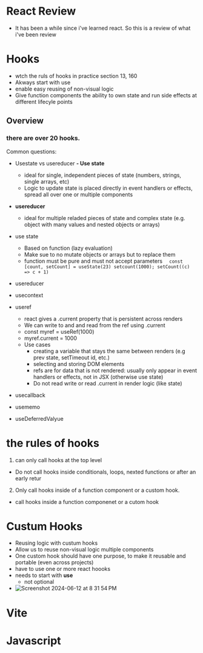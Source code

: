 # React Review 

- It has been a while since i've learned react. So this is a review of what i've been review 

# Hooks
- wtch the ruls of hooks in practice section 13, 160
- Akways start with use
- enable easy reusing of non-visual logic
- Give function components the ability to own state and run side effects at different lifecyle points
## Overview 

### there are over 20 hooks.

Common questions:
- Usestate vs usereducer
**- Use state**
  - ideal for single, independent pieces of state (numbers, strings, single arrays, etc)
  - Logic to update state is placed directly in event handlers or effects, spread all over one or multiple components
- **usereducer**
  - ideal for multiple reladed pieces of state and complex state (e.g. object with many values and nested objects or arrays)

- use state
   -  Based on function (lazy evaluation)
   -  Make sue to no mutate objects or arrays but to replace them
   -  function must be pure and must not accept parameters
`   const [count, setCount] = useState(23)
     setcount(1000);
     setCount((c) => c + 1)
 `
- usereducer
- usecontext
- useref
   - react gives a .current property that is persistent across renders
   - We can write to and and read from the ref using .current
   - const myref = useRef(1000)
   - myref.current = 1000
   - Use cases
      - creating a variable that stays the same between renders (e.g prev state, setTimeout id, etc.)
      - selecting and storing DOM elements
      - refs are for data that is not rendered: usually only appear in event handlers or effects, not in JSX (otherwise use state)
      - Do not read write or read .current in render logic (like state)
- usecallback
- usememo
- useDeferredValyue

 # the rules of hooks
 
1. can only call hooks at the top level
 -  Do not call hooks inside conditionals, loops, nexted functions or after an early retur
2. Only call hooks inside of a function component or a custom hook.
- call hooks inside a function componenet or a cutom hook

# Custum Hooks
- Reusing logic with custum hooks
- Allow us to reuse non-visual logic multiple components
- One custom hook should have one purpose, to make it reusable and portable (even across projects)
- have to use one or more react hoooks
- needs to start with **use**
  - not optional 
- ![Screenshot 2024-06-12 at 8 31 54 PM](https://github.com/angeldzzz23/reactCourse/assets/29695936/ba5690c6-0dbc-417b-8e3b-57a0cc390d7e)

# Vite


# Javascript 



